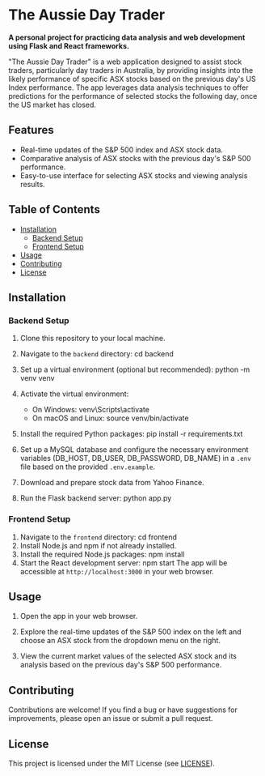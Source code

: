 # The Aussie Day Trader

**A personal project for practicing data analysis and web development using Flask and React frameworks.**

"The Aussie Day Trader" is a web application designed to assist stock traders, particularly day traders in Australia, by providing insights into the likely performance of specific ASX stocks based on the previous day's US Index performance. The app leverages data analysis techniques to offer predictions for the performance of selected stocks the following day, once the US market has closed.

## Features

- Real-time updates of the S&P 500 index and ASX stock data.
- Comparative analysis of ASX stocks with the previous day's S&P 500 performance.
- Easy-to-use interface for selecting ASX stocks and viewing analysis results.

## Table of Contents

- [Installation](#installation)
  - [Backend Setup](#backend-setup)
  - [Frontend Setup](#frontend-setup)
- [Usage](#usage)
- [Contributing](#contributing)
- [License](#license)

## Installation

### Backend Setup

1. Clone this repository to your local machine.
2. Navigate to the `backend` directory:
  cd backend
3. Set up a virtual environment (optional but recommended):
  python -m venv venv
4. Activate the virtual environment:

   - On Windows:
     venv\Scripts\activate
   - On macOS and Linux:
     source venv/bin/activate
5. Install the required Python packages:
  pip install -r requirements.txt
6. Set up a MySQL database and configure the necessary environment variables (DB_HOST, DB_USER, DB_PASSWORD, DB_NAME) in a `.env` file based on the provided `.env.example`.
7. Download and prepare stock data from Yahoo Finance.
8. Run the Flask backend server:
   python app.py

### Frontend Setup

1. Navigate to the `frontend` directory:
   cd frontend
2. Install Node.js and npm if not already installed.
3. Install the required Node.js packages:
   npm install
4. Start the React development server:
   npm start
The app will be accessible at `http://localhost:3000` in your web browser.

## Usage

1. Open the app in your web browser.

2. Explore the real-time updates of the S&P 500 index on the left and choose an ASX stock from the dropdown menu on the right.

3. View the current market values of the selected ASX stock and its analysis based on the previous day's S&P 500 performance.

## Contributing

Contributions are welcome! If you find a bug or have suggestions for improvements, please open an issue or submit a pull request.

## License

This project is licensed under the MIT License (see [LICENSE](LICENSE)).
